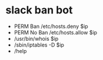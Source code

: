# slack ban bot

- PERM Ban /etc/hosts.deny $ip
- PERM No Ban /etc/hosts.allow $ip
- /usr/bin/whois $ip
- /sbin/iptables -D $ip
- /help
